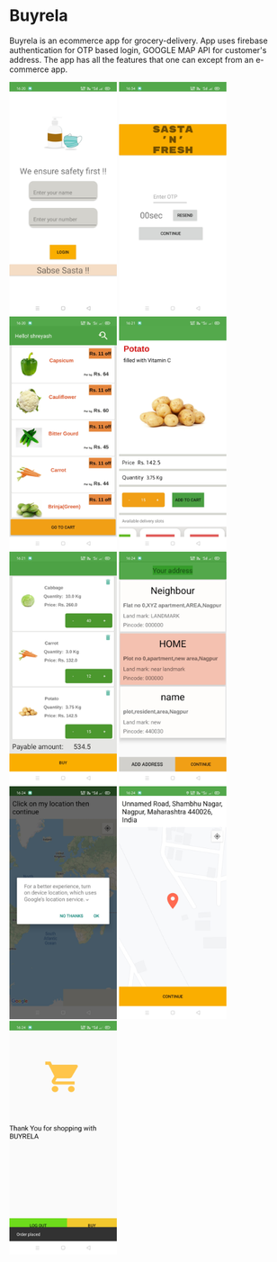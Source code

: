 # Buyrela

Buyrela is an ecommerce app for grocery-delivery. App uses firebase authentication for OTP based login, GOOGLE MAP API for customer's address. The app has all the features that one can except from an e-commerce app.
<i float = "left">
  <div class="img">
<img src = "images/login.jpg" width="191"/>
<img src = "images/otp.jpg" width = "191"/>
<img src = "images/vegList.jpg" width = "191"/>
<img src = "images/detail.jpg" width = "191"/>
<img src = "images/cart.jpg" width = "191"/>
<img src = "images/address.jpg" width = "191"/>
<img src = "images/location.jpg" width = "191"/>
<img src = "images/map.jpg" width = "191"/>
<img src = "images/buyActivity.jpg" width = "191"/>
</i>
</div>
